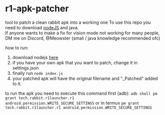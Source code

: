 # r1-apk-patcher
tool to patch a clean rabbit apk into a working one
To use this repo you need to download [nodeJS](https://nodejs.org/en/download/package-manager/current) and java. \
If anyone wants to make a fix for vision mode not working for many people, DM me on Discord, @Meowster (smali / java knowledge recommended ofc)

how to run:
1. download nodejs [here](https://nodejs.org/en/download/package-manager/current)
2. if you have your own apk that you want to patch, change it in settings.json
4. finally run `node index.js`
5. your patched apk will have the original filename and "_Patched" added to it.

to run the apk you need to execute this command first (adb): `adb shell pm grant tech.rabbit.r1launcher.r1 android.permission.WRITE_SECURE_SETTINGS`
or in termux `pm grant tech.rabbit.r1launcher.r1 android.permission.WRITE_SECURE_SETTINGS`